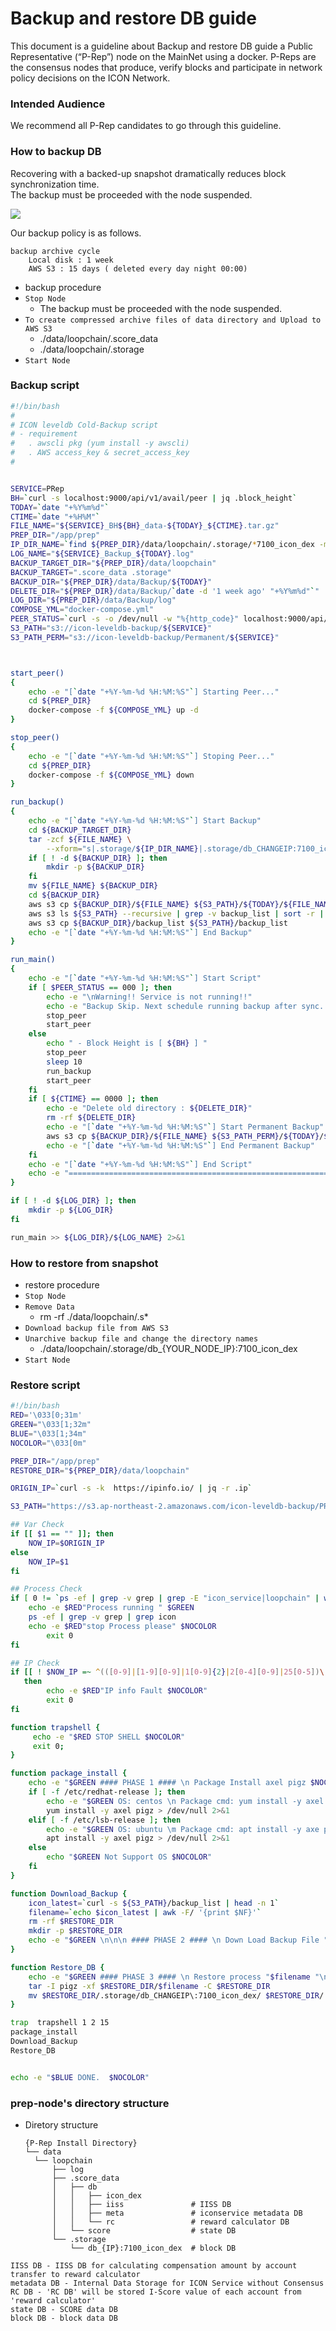 # Backup and restore DB guide

This document is a guideline about Backup and restore DB guide a Public Representative (“P-Rep”) node on the MainNet using a docker. P-Reps are the consensus nodes that produce, verify blocks and participate in network policy decisions on the ICON Network.

### Intended Audience

We recommend all P-Rep candidates to go through this guideline.

### How to backup DB

Recovering with a backed-up snapshot dramatically reduces block synchronization time.\
The backup must be proceeded with the node suspended.

![](/backup-diagram.jpeg)

Our backup policy is as follows.

```
backup archive cycle
    Local disk : 1 week
    AWS S3 : 15 days ( deleted every day night 00:00)
```

* backup procedure
* `Stop Node`
  * The backup must be proceeded with the node suspended.
* `To create compressed archive files of data directory and Upload to AWS S3`
  * ./data/loopchain/.score\_data
  * ./data/loopchain/.storage
* `Start Node`

### Backup script

```bash
#!/bin/bash
#
# ICON leveldb Cold-Backup script
# - requirement
#   . awscli pkg (yum install -y awscli)
#   . AWS access_key & secret_access_key
#


SERVICE=PRep
BH=`curl -s localhost:9000/api/v1/avail/peer | jq .block_height`
TODAY=`date "+%Y%m%d"`
CTIME=`date "+%H%M"`
FILE_NAME="${SERVICE}_BH${BH}_data-${TODAY}_${CTIME}.tar.gz"
PREP_DIR="/app/prep"
IP_DIR_NAME=`find ${PREP_DIR}/data/loopchain/.storage/*7100_icon_dex -maxdepth 1 -type d |awk -F\/ '{print $NF}'`
LOG_NAME="${SERVICE}_Backup_${TODAY}.log"
BACKUP_TARGET_DIR="${PREP_DIR}/data/loopchain"
BACKUP_TARGET=".score_data .storage"
BACKUP_DIR="${PREP_DIR}/data/Backup/${TODAY}"
DELETE_DIR="${PREP_DIR}/data/Backup/`date -d '1 week ago' "+%Y%m%d"`"
LOG_DIR="${PREP_DIR}/data/Backup/log"
COMPOSE_YML="docker-compose.yml"
PEER_STATUS=`curl -s -o /dev/null -w "%{http_code}" localhost:9000/api/v1/avail/peer`
S3_PATH="s3://icon-leveldb-backup/${SERVICE}"
S3_PATH_PERM="s3://icon-leveldb-backup/Permanent/${SERVICE}"



start_peer()
{
    echo -e "[`date "+%Y-%m-%d %H:%M:%S"`] Starting Peer..."
    cd ${PREP_DIR}
    docker-compose -f ${COMPOSE_YML} up -d
}

stop_peer()
{
    echo -e "[`date "+%Y-%m-%d %H:%M:%S"`] Stoping Peer..."
    cd ${PREP_DIR}
    docker-compose -f ${COMPOSE_YML} down
}

run_backup()
{
    echo -e "[`date "+%Y-%m-%d %H:%M:%S"`] Start Backup"
    cd ${BACKUP_TARGET_DIR}
    tar -zcf ${FILE_NAME} \
        --xform="s|.storage/${IP_DIR_NAME}|.storage/db_CHANGEIP:7100_icon_dex|" ${BACKUP_TARGET}
    if [ ! -d ${BACKUP_DIR} ]; then
        mkdir -p ${BACKUP_DIR}
    fi
    mv ${FILE_NAME} ${BACKUP_DIR}
    cd ${BACKUP_DIR}
    aws s3 cp ${BACKUP_DIR}/${FILE_NAME} ${S3_PATH}/${TODAY}/${FILE_NAME}
    aws s3 ls ${S3_PATH} --recursive | grep -v backup_list | sort -r | awk -F\/ '{print $2"/"$3}' > ${BACKUP_DIR}/backup_list
    aws s3 cp ${BACKUP_DIR}/backup_list ${S3_PATH}/backup_list
    echo -e "[`date "+%Y-%m-%d %H:%M:%S"`] End Backup"
}

run_main()
{
    echo -e "[`date "+%Y-%m-%d %H:%M:%S"`] Start Script"
    if [ $PEER_STATUS == 000 ]; then
        echo -e "\nWarning!! Service is not running!!"
        echo -e "Backup Skip. Next schedule running backup after sync...\n"
        stop_peer
        start_peer
    else
        echo " - Block Height is [ ${BH} ] "
        stop_peer
        sleep 10
        run_backup
        start_peer
    fi
    if [ ${CTIME} == 0000 ]; then
        echo -e "Delete old directory : ${DELETE_DIR}"
        rm -rf ${DELETE_DIR}
        echo -e "[`date "+%Y-%m-%d %H:%M:%S"`] Start Permanent Backup"
        aws s3 cp ${BACKUP_DIR}/${FILE_NAME} ${S3_PATH_PERM}/${TODAY}/${FILE_NAME}
        echo -e "[`date "+%Y-%m-%d %H:%M:%S"`] End Permanent Backup"
    fi
    echo -e "[`date "+%Y-%m-%d %H:%M:%S"`] End Script"
    echo -e "====================================================================="
}

if [ ! -d ${LOG_DIR} ]; then
    mkdir -p ${LOG_DIR}
fi

run_main >> ${LOG_DIR}/${LOG_NAME} 2>&1
```

### How to restore from snapshot

* restore procedure
* `Stop Node`
* `Remove Data`
  * rm -rf ./data/loopchain/.s\*
* `Download backup file from AWS S3`
* `Unarchive backup file and change the directory names`
  * ./data/loopchain/.storage/db\_{YOUR\_NODE\_IP}:7100\_icon\_dex
* `Start Node`

### Restore script

```bash
#!/bin/bash
RED='\033[0;31m'
GREEN="\033[1;32m"
BLUE="\033[1;34m"
NOCOLOR="\033[0m"

PREP_DIR="/app/prep"
RESTORE_DIR="${PREP_DIR}/data/loopchain"

ORIGIN_IP=`curl -s -k  https://ipinfo.io/ | jq -r .ip`

S3_PATH="https://s3.ap-northeast-2.amazonaws.com/icon-leveldb-backup/PRep"

## Var Check
if [[ $1 == "" ]]; then
    NOW_IP=$ORIGIN_IP
else
    NOW_IP=$1
fi

## Process Check
if [ 0 != `ps -ef | grep -v grep | grep -E "icon_service|loopchain" | wc -l`  ]; then
    echo -e $RED"Process running " $GREEN
    ps -ef | grep -v grep | grep icon
    echo -e $RED"stop Process please" $NOCOLOR
        exit 0
fi

## IP Check
if [[ ! $NOW_IP =~ ^(([0-9]|[1-9][0-9]|1[0-9]{2}|2[0-4][0-9]|25[0-5])\.){3} ]]
   then
        echo -e $RED"IP info Fault $NOCOLOR"
        exit 0
fi

function trapshell {
     echo -e "$RED STOP SHELL $NOCOLOR"
     exit 0;
}

function package_install {
    echo -e "$GREEN #### PHASE 1 #### \n Package Install axel pigz $NOCOLOR"
    if [ -f /etc/redhat-release ]; then
        echo -e "$GREEN OS: centos \n Package cmd: yum install -y axel pigz$NOCOLOR"
        yum install -y axel pigz > /dev/null 2>&1
    elif [ -f /etc/lsb-release ]; then
        echo -e "$GREEN OS: ubuntu \m Package cmd: apt install -y axe pigz$NOCOLOR"
        apt install -y axel pigz > /dev/null 2>&1
    else
        echo "$GREEN Not Support OS $NOCOLOR"
    fi
}

function Download_Backup {
    icon_latest=`curl -s ${S3_PATH}/backup_list | head -n 1`
    filename=`echo $icon_latest | awk -F/ '{print $NF}'`
    rm -rf $RESTORE_DIR
    mkdir -p $RESTORE_DIR
    echo -e "$GREEN \n\n\n #### PHASE 2 #### \n Down Load Backup File "$filename "\n\n\n " $BLUE & axel -a ${S3_PATH}/$icon_latest --output $RESTORE_DIR/$filename
}

function Restore_DB {
    echo -e "$GREEN #### PHASE 3 #### \n Restore process "$filename "\n\n\n $NOCOLOR"
    tar -I pigz -xf $RESTORE_DIR/$filename -C $RESTORE_DIR
    mv $RESTORE_DIR/.storage/db_CHANGEIP\:7100_icon_dex/ $RESTORE_DIR/.storage/db_$NOW_IP:7100_icon_dex
}

trap  trapshell 1 2 15
package_install
Download_Backup
Restore_DB


echo -e "$BLUE DONE.  $NOCOLOR"
```

### prep-node's directory structure

*   Diretory structure

    ```
    {P-Rep Install Directory}
    └── data
      └── loopchain
          ├── log
          ├── .score_data
          │   ├── db
          │   │   ├── icon_dex
          │   │   ├── iiss               # IISS DB
          │   │   ├── meta               # iconservice metadata DB
          │   │   └── rc                 # reward calculator DB
          │   └── score                  # state DB
          └── .storage
              └── db_{IP}:7100_icon_dex  # block DB
    ```

```
IISS DB - IISS DB for calculating compensation amount by account transfer to reward calculator 
metadata DB - Internal Data Storage for ICON Service without Consensus
RC DB - 'RC DB' will be stored I-Score value of each account from 'reward calculator'  
state DB - SCORE data DB
block DB - block data DB
```
